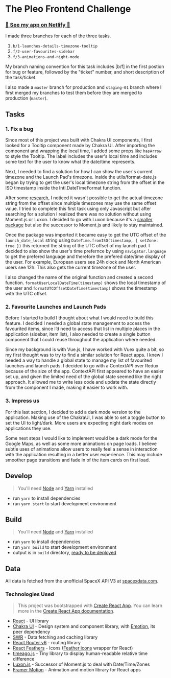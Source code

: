 # The Pleo Frontend Challenge

### [🚀 See my app on Netlify 🚀](https://devan-space-x.netlify.app/)

I made three branches for each of the three tasks.
1. `b/1-launches-details-timezone-tooltip`
2. `f/2-user-favourites-sidebar`
3. `f/3-animations-and-night-mode`

My branch naming convention for this task includes [b/f] in the first postion for bug or feature, followed by the "ticket" number, and short description of the task/ticket.

I also made a `master` branch for production and `staging-01` branch where I first merged my branches to test them before they are merged to production (`master`).

## Tasks

### 1. Fix a bug

Since most of this project was built with Chakra UI components, I first looked for a Tooltip component made by Chakra UI. 
After importing the component and wrapping the local time, I added some props like `hasArrow` to style the Tooltip. 
The label includes the user's local time and includes some text for the user to know what the date/time represents.

Next, I needed to find a solution for how I can show the user's current timezone and the Launch Pad's timezone. 
Inside the utils/format-date.js began by trying to get the user's local timezone string from the offset in 
the ISO timestamp inside the Intl.DateTimeFormat function.

After some [research](https://stackoverflow.com/questions/20712419/get-utc-offset-from-timezone-in-javascript), I noticed it wasn't possible to get the actual timezone string from the offset since multiple timezones may use the same offset value.
I tried to complete this first task using only Javascript but after searching for a solution I realized there was no solution without using Moment.js or Luxon.
I decided to go with Luxon because it's a [smaller package](https://www.npmtrends.com/luxon-vs-moment) but also the successor to Moment.js and likely to stay maintained.

Once the package was imported it became easy to get the UTC offset of the `launch_date_local` string using `DateTime.fromISO(timestamp, { setZone: true })` this returned the string of the UTC offset of my launch pad.
I decided to also show the user's time prefernce by using `navigator.language` to get the prefered language and therefore the prefered date/time display of the user.
For example, European users see 24h clock and North American users see 12h. This also gets the current timezone of the user.

I also changed the name of the original function and created a second function. 
`formatUserLocalDateTime(timestamp)` shows the local timestamp of the user and `formatUTCOffsetDateTime(timestamp)` shows the timestamp with the UTC offset.

### 2. Favourite Launches and Launch Pads

Before I started to build I thought about what I would need to build this feature. I decided I needed a global state management to access the favourited items, since I’d need to access that list in multiple places in the application (sidebar, item list), I also needed to create a single button component that I could reuse throughout the application where needed.

Since my background is with Vue.js, I have worked with Vuex quite a bit, so my first thought was to try to find a similar solution for React apps. I knew I needed a way to handle a global state to manage my list of favourited launches and launch pads. I decided to go with a ContextAPI over Redux because of the size of the app. ContextAPI first appeared to have an easier set up, and given the limited need of the global state seemed like the right approach. It allowed me to write less code and update the state directly from the component I made, making it easier to work with.

### 3. Impress us

For this last section, I decided to add a dark mode version to the application. Making use of the ChakraUI, I was able to set a toggle button to set the UI to light/dark. More users are expecting night dark modes on applications they use.

Some next steps I would like to implement would be a dark mode for the Google Maps, as well as some more animations on page loads. I believe subtle uses of animations allow users to really feel a sense in interaction with the application resulting in a better user experience. This may include smoother page transitions and fade in of the item cards on first load. 

## Develop

> You'll need [Node](https://nodejs.org/en/) and
> [Yarn](https://classic.yarnpkg.com/en/) installed

- run `yarn` to install dependencies
- run `yarn start` to start development environment

## Build

> You'll need [Node](https://nodejs.org/en/) and
> [Yarn](https://classic.yarnpkg.com/en/) installed

- run `yarn` to install dependencies
- run `yarn build` to start development environment
- output is in `build` directory,
  [ready to be deployed](https://create-react-app.dev/docs/deployment/)

## Data

All data is fetched from the unofficial SpaceX API V3 at
[spacexdata.com](https://docs.spacexdata.com/?version=latest).

### Technologies Used

> This project was bootstrapped with
> [Create React App](https://github.com/facebook/create-react-app). You can
> learn more in the
> [Create React App documentation](https://facebook.github.io/create-react-app/docs/getting-started).

- [React](https://reactjs.org/) - UI library
- [Chakra UI](https://chakra-ui.com/) - Design system and component library,
  with [Emotion](https://emotion.sh), its peer dependency
- [SWR](https://swr.now.sh/) - Data fetching and caching library
- [React Router v6](https://github.com/ReactTraining/react-router/blob/f59ee5488bc343cf3c957b7e0cc395ef5eb572d2/docs/installation/getting-started.md) -
  routing library
- [React Feathers](https://github.com/feathericons/react-feather) - Icons
  ([Feather icons](https://feathericons.com/) wrapper for React)
- [timeago.js](https://timeago.org/) - Tiny library to display human-readable
  relative time difference
- [Luxon.js](https://github.com/moment/luxon) - Successor of Moment.js to deal with Date/Time/Zones
- [Framer Motion](https://www.framer.com/motion/) - Animation and motion library for React apps


